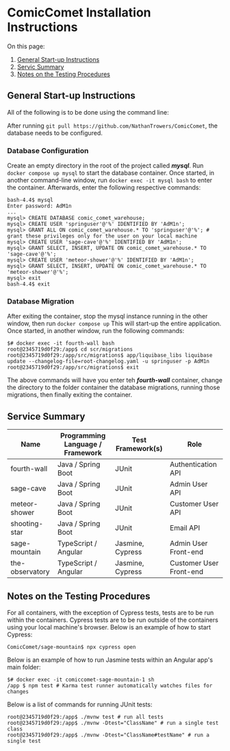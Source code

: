 # ComicComet Installation Instructions

On this page:

1. [General Start-up Instructions](#general-start-up-instructions)
2. [Servic Summary](#service-summary)
3. [Notes on the Testing Procedures](#notes-on-the-testing-procedures)

## General Start-up Instructions

All of the following is to be done using the command line:

After running `git pull https://github.com/NathanTrowers/ComicComet`, the database needs to be configured.

### Database Configuration

Create an empty directory in the root of the project called ***mysql***.
Run `docker compose up mysql` to start the database container. Once started, in another command-line window, run `docker exec -it mysql bash` to enter the container.  Afterwards, enter the following respective commands:

``` shell
bash-4.4$ mysql 
Enter password: AdM1n
...
mysql> CREATE DATABASE comic_comet_warehouse;
mysql> CREATE USER 'springuser'@'%' IDENTIFIED BY 'AdM1n';
mysql> GRANT ALL ON comic_comet_warehouse.* TO 'springuser'@'%'; # grant these privileges only for the user on your local machine
mysql> CREATE USER 'sage-cave'@'%' IDENTIFIED BY 'AdM1n';
mysql> GRANT SELECT, INSERT, UPDATE ON comic_comet_warehouse.* TO 'sage-cave'@'%';
mysql> CREATE USER 'meteor-shower'@'%' IDENTIFIED BY 'AdM1n';
mysql> GRANT SELECT, INSERT, UPDATE ON comic_comet_warehouse.* TO 'meteor-shower'@'%';
mysql> exit
bash-4.4$ exit
```

### Database Migration

After exiting the container, stop the mysql instance running in the other window, then run `docker compose up`  This will start-up the entire application.  Once started, in another window, run the following commands:

``` shell
$# docker exec -it fourth-wall bash
root@2345719d0f29:/app$ cd scr/migrations
root@2345719d0f29:/app/src/migrations$ app/liquibase_libs liquibase update --changelog-file=root-changelog.yaml -u springuser -p AdM1n
root@2345719d0f29:/app/src/migrations$ exit
```

The above commands will have you enter teh ***fourth-wall*** container, change the directory to the folder container the database migrations, running those migrations, then finally exiting the container.

## Service Summary

|Name           |Programming Language / Framework |Test Framework(s)  |Role                      |
|---------------|---------------------------------|-------------------|--------------------------|
|fourth-wall    |Java / Spring Boot               |JUnit              |Authentication API        |
|sage-cave      |Java / Spring Boot               |JUnit              |Admin User API            |
|meteor-shower  |Java / Spring Boot               |JUnit              |Customer User API         |
|shooting-star  |Java / Spring Boot               |JUnit              |Email API                 |
|sage-mountain  |TypeScript / Angular             |Jasmine, Cypress   |Admin User Front-end      |
|the-observatory|TypeScript / Angular             |Jasmine, Cypress   |Customer User Front-end   |

## Notes on the Testing Procedures

For all containers, with the exception of Cypress tests, tests are to be run within the containers.  Cypress tests are to be run outside of the containers using your local machine's browser.  Below is an example of how to start Cypress:

``` shell
ComicComet/sage-mountain$ npx cypress open
```

Below is an example of how to run Jasmine tests within an Angular app's main folder:

``` shell
$# docker exec -it comiccomet-sage-mountain-1 sh
/app $ npm test # Karma test runner automatically watches files for changes
```

Below is a list of commands for running JUnit tests:

``` docker
root@2345719d0f29:/app$ ./mvnw test # run all tests
root@2345719d0f29:/app$ ./mvnw -Dtest="ClassName" # run a single test class
root@2345719d0f29:/app$ ./mvnw -Dtest="ClassName#testName" # run a single test
```
